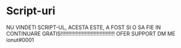 # Script-uri

NU VINDETI SCRIPT-UL, ACESTA ESTE, A FOST SI O SA FIE IN CONTINUARE GRATIS!!!!!!!!!!!!!!!!!!!!!!!!!!!!!!!!!!!!
OFER SUPPORT DM ME ionut#0001
